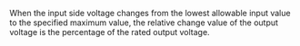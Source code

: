 When the input side voltage changes from the lowest allowable input value to the specified maximum value, the relative change value of the output voltage is the percentage of the rated output voltage.
